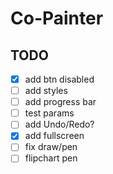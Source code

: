 # Co-Painter

## TODO

- [X] add btn disabled
- [ ] add styles
- [ ] add progress bar
- [ ] test params
- [ ] add Undo/Redo?
- [X] add fullscreen
- [ ] fix draw/pen
- [ ] flipchart pen
